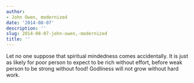 ```yaml
---
author:
- John Owen, modernized
date: '2014-08-07'
description: ''
slug: 2014-08-07-john-owen,-modernized
title: ''
---
```

Let no one suppose that spiritual mindedness comes accidentally. It is just as likely for poor person to expect to be rich without effort, before weak person to be strong without food! Godliness will not grow without hard work.



